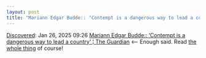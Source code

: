 ```yaml
---
layout: post
title: "Mariann Edgar Budde:: ‘Contempt is a dangerous way to lead a country’  | The Guardian"
---
```

[Discovered](http://rolandtanglao.com/2020/07/29/p1-blogthis-checkvist-list-links-to-blog/): Jan 26, 2025 09:26 [Mariann Edgar Budde:: ‘Contempt is a dangerous way to lead a country’  ¦ The Guardian](https://www.theguardian.com/commentisfree/2025/jan/24/bishop-mariann-edgar-budde-sermon-that-enraged-donald-trump) <-- Enough said. Read [the whole thing](https://www.theguardian.com/commentisfree/2025/jan/24/bishop-mariann-edgar-budde-sermon-that-enraged-donald-trump) of course!
